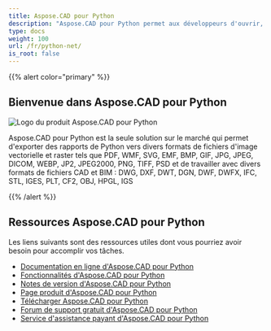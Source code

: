 ```yaml
---
title: Aspose.CAD pour Python
description: "Aspose.CAD pour Python permet aux développeurs d'ouvrir, de lire et de traiter des fichiers AutoCAD DWG, DXF, DWT et d'autres formats de fichiers CAD et BIM, tels que : DGN, DWF, DWFX, IFC, STL, IGES, PLT, CF2, OBJ, HPGL, IGS."
type: docs
weight: 100
url: /fr/python-net/
is_root: false
---
```


{{% alert color="primary" %}}

## **Bienvenue dans Aspose.CAD pour Python**

![Logo du produit Aspose.CAD pour Python](/_assets/home_4.png)

Aspose.CAD pour Python est la seule solution sur le marché qui permet d'exporter des rapports de Python vers divers formats de fichiers d'image vectorielle et raster tels que PDF, WMF, SVG, EMF, BMP, GIF, JPG, JPEG, DICOM, WEBP, JP2, JPEG2000, PNG, TIFF, PSD et de travailler avec divers formats de fichiers CAD et BIM : DWG, DXF, DWT, DGN, DWF, DWFX, IFC, STL, IGES, PLT, CF2, OBJ, HPGL, IGS

{{% /alert %}}

## **Ressources Aspose.CAD pour Python**

Les liens suivants sont des ressources utiles dont vous pourriez avoir besoin pour accomplir vos tâches.

- [Documentation en ligne d'Aspose.CAD pour Python](/fr/cad/python-net/)
- [Fonctionnalités d'Aspose.CAD pour Python](/fr/cad/python-net/features-overview/)
- [Notes de version d'Aspose.CAD pour Python](https://releases.aspose.com/cad/python-net/release-notes/)
- [Page produit d'Aspose.CAD pour Python](https://products.aspose.com/cad/python-net/)
- [Télécharger Aspose.CAD pour Python](https://downloads.aspose.com/cad/python-net)
- [Forum de support gratuit d'Aspose.CAD pour Python](https://forum.aspose.com/c/cad/19)
- [Service d'assistance payant d'Aspose.CAD pour Python](https://helpdesk.aspose.com/)
